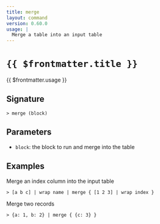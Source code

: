 ```yaml
---
title: merge
layout: command
version: 0.60.0
usage: |
  Merge a table into an input table
---
```


# `{{ $frontmatter.title }}`

<div style='white-space: pre-wrap;'>{{ $frontmatter.usage }}</div>

## Signature

```> merge (block)```

## Parameters

 -  `block`: the block to run and merge into the table

## Examples

Merge an index column into the input table
```shell
> [a b c] | wrap name | merge { [1 2 3] | wrap index }
```

Merge two records
```shell
> {a: 1, b: 2} | merge { {c: 3} }
```
